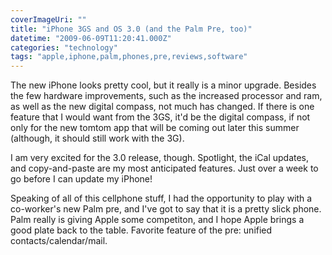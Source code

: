 ```yaml
---
coverImageUri: ""
title: "iPhone 3GS and OS 3.0 (and the Palm Pre, too)"
datetime: "2009-06-09T11:20:41.000Z"
categories: "technology"
tags: "apple,iphone,palm,phones,pre,reviews,software"
---
```


The new iPhone looks pretty cool, but it really is a minor upgrade. Besides the few hardware improvements, such as the increased processor and ram, as well as the new digital compass, not much has changed. If there is one feature that I would want from the 3GS, it'd be the digital compass, if not only for the new tomtom app that will be coming out later this summer (although, it should still work with the 3G).

I am very excited for the 3.0 release, though. Spotlight, the iCal updates, and copy-and-paste are my most anticipated features. Just over a week to go before I can update my iPhone!

Speaking of all of this cellphone stuff, I had the opportunity to play with a co-worker's new Palm pre, and I've got to say that it is a pretty slick phone. Palm really is giving Apple some competiton, and I hope Apple brings a good plate back to the table. Favorite feature of the pre: unified contacts/calendar/mail.
